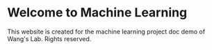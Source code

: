 # Welcome to Machine Learning

This website is created for the machine learning project doc demo of Wang's Lab. Rights reserved.